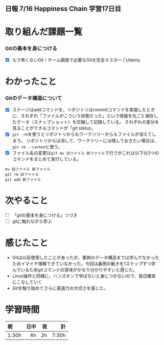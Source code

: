 ## 日報 7/16 Happiness Chain 学習17日目

# 取り組んだ課題一覧 
### Gitの基本を身につける
- [x] もう怖くないGit！チーム開発で必要なGitを完全マスター | Udemy

   
# わかったこと
### Gitのデータ構造について

- [x] ステージはaddコマンドを、リポジトリはcommitコマンドを実施したときに、それぞれ「ファイルがこういう状態だった」という情報を丸ごと保存したデータ（スナップショット）を圧縮して記録している。
      それぞれの差分を見ることができるコマンドが「git status」
- [x] `git -rm`を使うとリポジトリからもワークツリーからもファイルが消えてしまう。
      リポジトリからは消して、ワークツリーには残しておきたい場合は、`git rm --cached`と使う。
- [x] ファイル名の変更は`git mv 旧ファイル 新ファイル`で行うがこれは以下の3つのコマンドをまとめて実行している。
```
mv 旧ファイル 新ファイル
git rm 旧ファイル
git add 新ファイル
```

  
# 次やること
- [ ] 「gitの基本を身につける」つづき
- [ ] gitに触れながら学ぶ
      
# 感じたこと

+ Gitは以前使用したことがあったが、裏側のデータ構造までは学んでなかったためイマイチ理解できていなかった。今回は裏側の動きを1ステップずつ学んでいるためgitコマンドの意味がかなり分かりやすいと感じた。
+ Linux操作と同様に、ハンズオンで学ばないと身につかないので、毎日確実にこなしていく
+ Gitを触り始めてさらに英語力の大切さを感じた。
  
  
  
# 学習時間

| 朝           | 日中          | 夜              | 計              |
| :----------|------------:|-------------:|-------------:|
| 1:30h           | 4h            | 2h              |  7:30h            |
